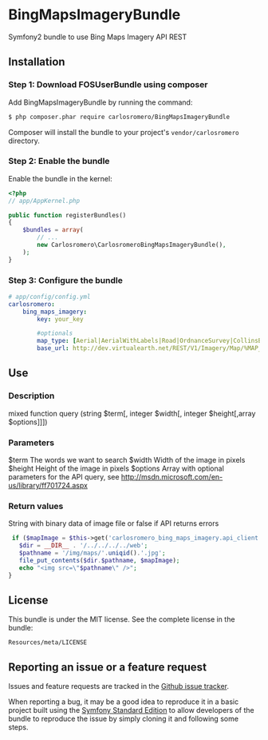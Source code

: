 BingMapsImageryBundle
=====================

Symfony2 bundle to use Bing Maps Imagery API REST

Installation
------------
### Step 1: Download FOSUserBundle using composer

Add BingMapsImageryBundle by running the command:

``` bash
$ php composer.phar require carlosromero/BingMapsImageryBundle
```

Composer will install the bundle to your project's `vendor/carlosromero` directory.

### Step 2: Enable the bundle

Enable the bundle in the kernel:

``` php
<?php
// app/AppKernel.php

public function registerBundles()
{
    $bundles = array(
        // ...
        new Carlosromero\CarlosromeroBingMapsImageryBundle(),
    );
}
```
### Step 3: Configure the bundle

``` yaml
# app/config/config.yml
carlosromero:
    bing_maps_imagery:
        key: your_key

        #optionals
        map_type: [Aerial|AerialWithLabels|Road|OrdnanceSurvey|CollinsBart]   #Imagery set
        base_url: http://dev.virtualearth.net/REST/V1/Imagery/Map/%MAP_TYPE%/%QUERY%?key=%APIKEY%&mapSize=%WIDTH%,%HEIGHT%   #alternative url to api with placeholders

```


Use
------------

### Description

mixed function query (string $term[, integer $width[, integer $height[,array $options]]])

### Parameters

$term The words we want to search
$width Width of the image in pixels
$height Height of the image in pixels
$options Array with optional parameters for the API query, see http://msdn.microsoft.com/en-us/library/ff701724.aspx

### Return values

String with binary data of image file or false if API returns errors


``` php
 if ($mapImage = $this->get('carlosromero_bing_maps_imagery.api_client')->query($term, 600, 500, array('mapLayer'=>'TrafficFlow'))) {
   $dir = __DIR__ . '/../../../../web';
   $pathname = '/img/maps/'.uniqid().'.jpg';
   file_put_contents($dir.$pathname, $mapImage);
   echo "<img src=\"$pathname\" />";
}
```


License
-------

This bundle is under the MIT license. See the complete license in the bundle:

    Resources/meta/LICENSE

Reporting an issue or a feature request
---------------------------------------

Issues and feature requests are tracked in the [Github issue tracker](https://github.com/carlosromero/BingMapsImageryBundle/issues).

When reporting a bug, it may be a good idea to reproduce it in a basic project
built using the [Symfony Standard Edition](https://github.com/symfony/symfony-standard)
to allow developers of the bundle to reproduce the issue by simply cloning it
and following some steps.